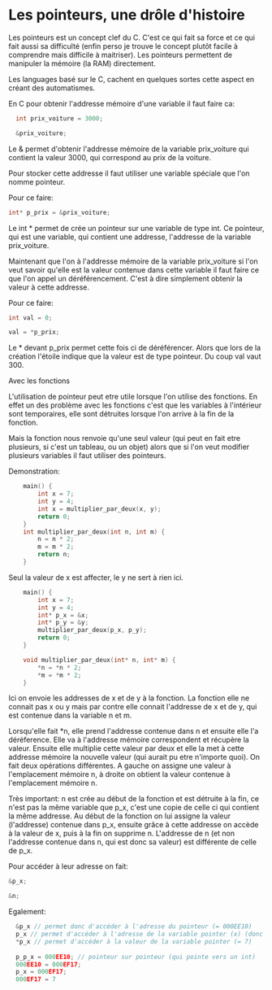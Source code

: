 # Les pointeurs, une drôle d'histoire


Les pointeurs est un concept clef du C. C'est ce qui fait sa force et ce qui fait aussi sa difficulté (enfin perso je trouve le concept plutôt facile à comprendre mais difficile à maitriser). Les pointeurs permettent de manipuler la mémoire (la RAM) directement.

Les languages basé sur le C, cachent en quelques sortes cette aspect en créant des automatismes.

En C pour obtenir l'addresse mémoire d'une variable il faut faire ca:
```c
  int prix_voiture = 3000;

  &prix_voiture;
```
Le & permet d'obtenir l'addresse mémoire de la variable prix_voiture qui contient la valeur 3000, qui correspond au prix de la voiture.

Pour stocker cette addresse il faut utiliser une variable spéciale que l'on nomme pointeur.

Pour ce faire:
```c
int* p_prix = &prix_voiture;
```

Le int * permet de crée un pointeur sur une variable de type int. Ce pointeur, qui est une variable, qui contient une addresse, l'addresse de la variable prix_voiture.

Maintenant que l'on à l'addresse mémoire de la variable prix_voiture si l'on veut savoir qu'elle est la valeur contenue dans cette variable il faut faire ce que l'on appel un déréférencement. C'est à dire simplement obtenir la valeur à cette addresse.

Pour ce faire:
```c
int val = 0;

val = *p_prix;
```

Le * devant p_prix permet cette fois ci de déréférencer. Alors que lors de la création l'étoile indique que la valeur est de type pointeur. Du coup val vaut 300.

Avec les fonctions

L'utilisation de pointeur peut etre utile lorsque l'on utilise des fonctions. En effet un des problème avec les fonctions c'est que les variables à l'intérieur sont temporaires, elle sont détruites lorsque l'on arrive à la fin de la fonction.

Mais la fonction nous renvoie qu'une seul valeur (qui peut en fait etre plusieurs, si c'est un tableau, ou un objet) alors que si l'on veut modifier plusieurs variables il faut utiliser des pointeurs.

Demonstration:
```c
	main() {
		int x = 7;
		int y = 4;
		int x = multiplier_par_deux(x, y);
		return 0;
	}
	int multiplier_par_deux(int n, int m) {
		n = n * 2;
		m = m * 2;
		return n;
	}
```

Seul la valeur de x est affecter, le y ne sert à rien ici.

```c
	main() {
		int x = 7;
		int y = 4;
		int* p_x = &x;
		int* p_y = &y;
		multiplier_par_deux(p_x, p_y);
		return 0;
	}

	void multiplier_par_deux(int* n, int* m) {
		*n = *n * 2;
		*m = *m * 2;
	}
```
Ici on envoie les addresses de x et de y à la fonction. La fonction elle ne connait pas x ou y mais par contre elle connait l'addresse de x et de y, qui est contenue dans la variable n et m.

Lorsqu'elle fait *n, elle prend l'addresse contenue dans n et ensuite elle l'a déréference. Elle va à l'addresse mémoire correspondent et récupère la valeur. Ensuite elle multiplie cette valeur par deux et elle la met à cette addresse mémoire la nouvelle valeur (qui aurait pu etre n'importe quoi). On fait deux opérations différentes. A gauche on assigne une valeur à l'emplacement mémoire n, à droite on obtient la valeur contenue à l'emplacement mémoire n.

Très important: n est crée au début de la fonction et est détruite à la fin, ce n'est pas la même variable que p_x, c'est une copie de celle ci qui contient la même addresse. Au début de la fonction on lui assigne la valeur (l'addresse) contenue dans p_x, ensuite grâce à cette addresse on accède à la valeur de x, puis à la fin on supprime n. L'addresse de n (et non l'addresse contenue dans n, qui est donc sa valeur) est différente de celle de p_x.

Pour accéder à leur adresse on fait:
```c
&p_x;

&n;
```

Egalement:
```c
  &p_x // permet donc d'accéder à l'adresse du pointeur (= 000EE10)
  p_x // permet d'accéder à l'adresse de la variable pointer (x) (donc la valeur du pointeur) (= 000EF17)
  *p_x // permet d'accéder à la valeur de la variable pointer (= 7)
  
  p_p_x = 000EE10; // pointeur sur pointeur (qui pointe vers un int)
  000EE10 = 000EF17;
  p_x = 000EF17;
  000EF17 = 7
```
